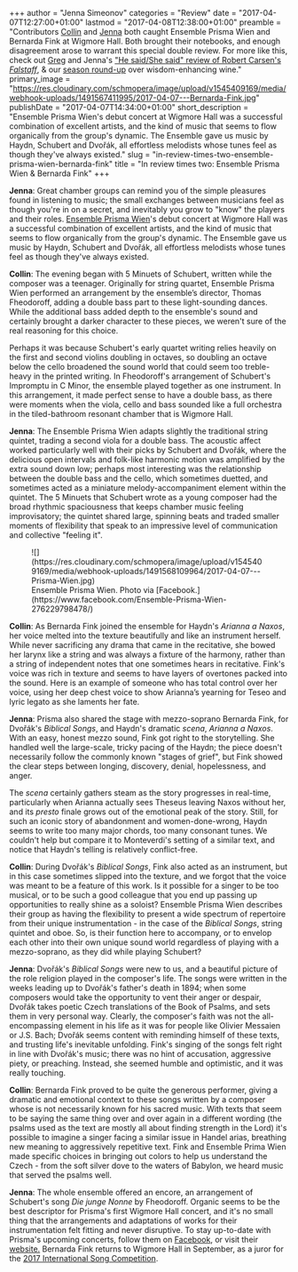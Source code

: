 +++
author = "Jenna Simeonov"
categories = "Review"
date = "2017-04-07T12:27:00+01:00"
lastmod = "2017-04-08T12:38:00+01:00"
preamble = "Contributors [Collin](/authors/collin-shay/) and [Jenna](/authors/jenna-douglas/) both caught Ensemble Prisma Wien and Bernarda Fink at Wigmore Hall. Both brought their notebooks, and enough disagreement arose to warrant this special double review. For more like this, check out [Greg](/authors/greg/) and Jenna's [\"He said/She said\" review of Robert Carsen's *Falstaff*](/falstaff-he-saidshe-said/), & our [season round-up](/greg-jennas-201415-opera-season-roundup/) over wisdom-enhancing wine."
primary_image = "https://res.cloudinary.com/schmopera/image/upload/v1545409169/media/webhook-uploads/1491567411995/2017-04-07---Bernarda-Fink.jpg"
publishDate = "2017-04-07T14:34:00+01:00"
short_description = "Ensemble Prisma Wien&#039;s debut concert at Wigmore Hall was a successful combination of excellent artists, and the kind of music that seems to flow organically from the group&#039;s dynamic. The Ensemble gave us music by Haydn, Schubert and Dvořák, all effortless melodists whose tunes feel as though they&#039;ve always existed."
slug = "in-review-times-two-ensemble-prisma-wien-bernarda-fink"
title = "In review times two: Ensemble Prisma Wien &amp; Bernarda Fink"
+++

**Jenna**: Great chamber groups can remind you of the simple pleasures found in listening to music; the small exchanges between musicians feel as though you're in on a secret, and inevitably you grow to "know" the players and their roles. [Ensemble Prisma Wien](https://ensemble-prisma.jimdo.com/)'s debut concert at Wigmore Hall was a successful combination of excellent artists, and the kind of music that seems to flow organically from the group's dynamic. The Ensemble gave us music by Haydn, Schubert and Dvořák, all effortless melodists whose tunes feel as though they've always existed. 

**Collin**: The evening began with 5 Minuets of Schubert, written while the composer was a teenager. Originally for string quartet, Ensemble Prisma Wien performed an arrangement by the ensemble’s director, Thomas Fheodoroff, adding a double bass part to these light-sounding dances. While the additional bass added depth to the ensemble's sound and certainly brought a darker character to these pieces, we weren't sure of the real reasoning for this choice. 

Perhaps it was because Schubert's early quartet writing relies heavily on the first and second violins doubling in octaves, so doubling an octave below the cello broadened the sound world that could seem too treble-heavy in the printed writing. In Fheodoroff's arrangement of Schubert's Impromptu in C Minor, the ensemble played together as one instrument. In this arrangement, it made perfect sense to have a double bass, as there were moments when the viola, cello and bass sounded like a full orchestra in the tiled-bathroom resonant chamber that is Wigmore Hall. 

**Jenna**: The Ensemble Prisma Wien adapts slightly the traditional string quintet, trading a second viola for a double bass. The acoustic affect worked particularly well with their picks by Schubert and Dvořák, where the delicious open intervals and folk-like harmonic motion was amplified by the extra sound down low; perhaps most interesting was the relationship between the double bass and the cello, which sometimes duetted, and sometimes acted as a miniature melody-accompaniment element within the quintet. The 5 Minuets that Schubert wrote as a young composer had the broad rhythmic spaciousness that keeps chamber music feeling improvisatory; the quintet shared large, spinning beats and traded smaller moments of flexibility that speak to an impressive level of communication and collective "feeling it".

<figure data-type="image">
![](https://res.cloudinary.com/schmopera/image/upload/v1545409169/media/webhook-uploads/1491568109964/2017-04-07---Prisma-Wien.jpg)
<figcaption>Ensemble Prisma Wien. Photo via [Facebook.](https://www.facebook.com/Ensemble-Prisma-Wien-276229798478/)</figcaption>
</figure>

**Collin**: As Bernarda Fink joined the ensemble for Haydn's *Arianna a Naxos*, her voice melted into the texture beautifully and like an instrument herself. While never sacrificing any drama that came in the recitative, she bowed her larynx like a string and was always a fixture of the harmony, rather than a string of independent notes that one sometimes hears in recitative. Fink's voice was rich in texture and seems to have layers of overtones packed into the sound. Here is an example of someone who has total control over her voice, using her deep chest voice to show Arianna’s yearning for Teseo and lyric legato as she laments her fate.

**Jenna**: Prisma also shared the stage with mezzo-soprano Bernarda Fink, for Dvořák's *Biblical Songs*, and Haydn's dramatic *scena*, *Arianna a Naxos*. With an easy, honest mezzo sound, Fink got right to the storytelling. She handled well the large-scale, tricky pacing of the Haydn; the piece doesn't necessarily follow the commonly known "stages of grief", but Fink showed the clear steps between longing, discovery, denial, hopelessness, and anger. 

The *scena* certainly gathers steam as the story progresses in real-time, particularly when Arianna actually sees Theseus leaving Naxos without her, and its *presto* finale grows out of the emotional peak of the story. Still, for such an iconic story of abandonment and women-done-wrong, Haydn seems to write too many major chords, too many consonant tunes. We couldn't help but compare it to Monteverdi's setting of a similar text, and notice that Haydn's telling is relatively conflict-free.

**Collin**: During Dvořák's *Biblical Songs*, Fink also acted as an instrument, but in this case sometimes slipped into the texture, and we forgot that the voice was meant to be a feature of this work. Is it possible for a singer to be too musical, or to be such a good colleague that you end up passing up opportunities to really shine as a soloist? Ensemble Prisma Wien describes their group as having the flexibility to present a wide spectrum of repertoire from their unique instrumentation - in the case of the *Biblical Songs*, string quintet and oboe. So, is their function here to accompany, or to envelop each other into their own unique sound world regardless of playing with a mezzo-soprano, as they did while playing Schubert?

**Jenna**: Dvořák's *Biblical Songs* were new to us, and a beautiful picture of the role religion played in the composer's life. The songs were written in the weeks leading up to Dvořák's father's death in 1894; when some composers would take the opportunity to vent their anger or despair, Dvořák takes poetic Czech translations of the Book of Psalms, and sets them in very personal way. Clearly, the composer's faith was not the all-encompassing element in his life as it was for people like Olivier Messaien or J.S. Bach; Dvořák seems content with reminding himself of these texts, and trusting life's inevitable unfolding. Fink's singing of the songs felt right in line with Dvořák's music; there was no hint of accusation, aggressive piety, or preaching. Instead, she seemed humble and optimistic, and it was really touching.

**Collin**: Bernarda Fink proved to be quite the generous performer, giving a dramatic and emotional context to these songs written by a composer whose is not necessarily known for his sacred music. With texts that seem to be saying the same thing over and over again in a different wording (the psalms used as the text are mostly all about finding strength in the Lord) it's possible to imagine a singer facing a similar issue in Handel arias, breathing new meaning to aggressively repetitive text. Fink and Ensemble Prima Wien made specific choices in bringing out colors to help us understand the Czech - from the soft silver dove to the waters of Babylon, we heard music that served the psalms well.

**Jenna**: The whole ensemble offered an encore, an arrangement of Schubert's song *Die junge Nonne* by Fheodoroff. Organic seems to be the best descriptor for Prisma's first Wigmore Hall concert, and it's no small thing that the arrangements and adaptations of works for their instrumentation felt fitting and never disruptive. To stay up-to-date with Prisma's upcoming concerts, follow them on [Facebook](https://www.facebook.com/Ensemble-Prisma-Wien-276229798478/), or visit their [website.](https://ensemble-prisma.jimdo.com/) Bernarda Fink returns to Wigmore Hall in September, as a juror for the [2017 International Song Competition](https://wigmore-hall.org.uk/song-competition/2017-songcompetition).

